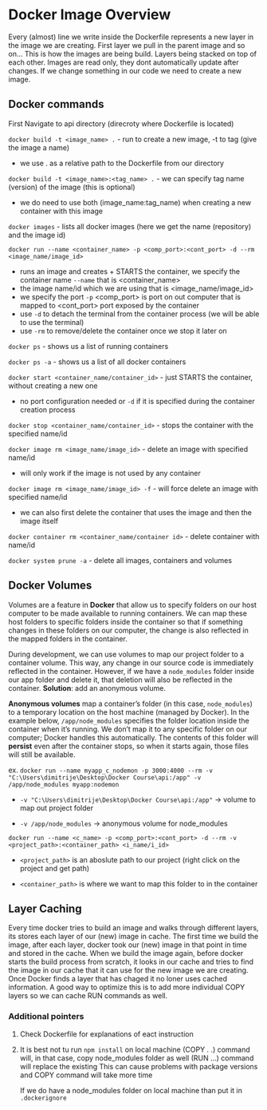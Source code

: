 # Docker Image Overview

Every (almost) line we write inside the Dockerfile represents a new layer in the image we are creating. First layer we pull in the parent image and so on... This is how the images are being build. Layers being stacked on top of each other. Images are read only, they dont automatically update after changes. If we change something in our code we need to create a new image.

## Docker commands

First Navigate to api directory (direcroty where Dockerfile is located)

`docker build -t <image_name> .` - run to create a new image, -t to tag (give the image a name)

- we use . as a relative path to the Dockerfile from our directory

`docker build -t <image_name>:<tag_name> .` - we can specify tag name (version) of the image (this is optional)

- we do need to use both (image_name:tag_name) when creating a new container with this image

`docker images` - lists all docker images (here we get the name (repository) and the image id)

`docker run --name <container_name> -p <comp_port>:<cont_port> -d --rm <image_name/image_id>`

- runs an image and creates + STARTS the container, we specify the container name `--name` that is <container_name>
- the image name/id which we are using that is <image_name/image_id>
- we specify the port `-p` <comp_port> is port on out computer that is mapped to <cont_port> port exposed by the container
- use `-d` to detach the terminal from the container process (we will be able to use the terminal)
- use `-rm` to remove/delete the container once we stop it later on

`docker ps` - shows us a list of running containers

`docker ps -a` - shows us a list of all docker containers

`docker start <container_name/container_id>` - just STARTS the container, without creating a new one

- no port configuration needed or `-d` if it is specified during the container creation process

`docker stop <container_name/container_id>` - stops the container with the specified name/id

`docker image rm <image_name/image_id>` - delete an image with specified name/id

- will only work if the image is not used by any container

`docker image rm <image_name/image_id> -f` - will force delete an image with specified name/id

- we can also first delete the container that uses the image and then the image itself

`docker container rm <container_name/container id>` - delete container with name/id

`docker system prune -a` - delete all images, containers and volumes

## Docker Volumes

Volumes are a feature in **Docker** that allow us to specify folders on our host computer to be made available to running containers. We can map these host folders to specific folders inside the container so that if something changes in these folders on our computer, the change is also reflected in the mapped folders in the container.

During development, we can use volumes to map our project folder to a container volume. This way, any change in our source code is immediately reflected in the container. However, if we have a `node_modules` folder inside our app folder and delete it, that deletion will also be reflected in the container. **Solution**: add an anonymous volume.

**Anonymous volumes** map a container’s folder (in this case, `node_modules`) to a temporary location on the host machine (managed by Docker). In the example below, `/app/node_modules` specifies the folder location inside the container when it’s running. We don’t map it to any specific folder on our computer; Docker handles this automatically. The contents of this folder will **persist** even after the container stops, so when it starts again, those files will still be available.

ex.
`docker run --name myapp_c_nodemon -p 3000:4000 --rm -v "C:\Users\dimitrije\Desktop\Docker Course\api:/app" -v /app/node_modules myapp:nodemon`

- `-v "C:\Users\dimitrije\Desktop\Docker Course\api:/app"` -> volume to map out project folder

- `-v /app/node_modules` -> anonymous volume for node_modules

`docker run --name <c_name> -p <comp_port>:<cont_port> -d --rm -v <project_path>:<container_path> <i_name/i_id>`

- `<project_path>` is an aboslute path to our project (right click on the project and get path)

- `<container_path>` is where we want to map this folder to in the container

## Layer Caching

Every time docker tries to build an image and walks through different layers, its stores each layer of our (new) image in cache. The first time we build the image, after each layer, docker took our (new) image in that point in time and stored in the cache. When we build the image again, before docker starts the build process from scratch, it looks in our cache and tries to find the image in our cache that it can use for the new image we are creating. Once Docker finds a layer that has chaged it no loner uses cached information. A good way to optimize this is to add more individual COPY layers so we can cache RUN commands as well.

### Additional pointers

1. Check Dockerfile for explanations of eact instruction

2. It is best not tu run `npm install` on local machine
   (COPY . .) command will, in that case, copy node_modules folder as well
   (RUN ...) command will replace the existing
   This can cause problems with package versions and COPY command will take more time

   If we do have a node_modules folder on local machine than put it in `.dockerignore`
